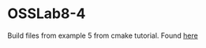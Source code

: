 # OSSLab8-4
Build files from example 5 from cmake tutorial. Found [here](https://cmake.org/cmake/help/latest/guide/tutorial/index.html)
